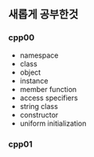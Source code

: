 ## 새롭게 공부한것
### cpp00
- namespace
- class
- object
- instance
- member function
- access specifiers
- string class
- constructor
- uniform initialization
### cpp01